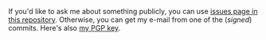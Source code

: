 If you'd like to ask me about something publicly, you can use [issues page in this repository](https://github.com/retifrav/retifrav/issues). Otherwise, you can get my e-mail from one of the (*signed*) commits. Here's also [my PGP key](https://decovar.dev/about/retif-public.asc).
